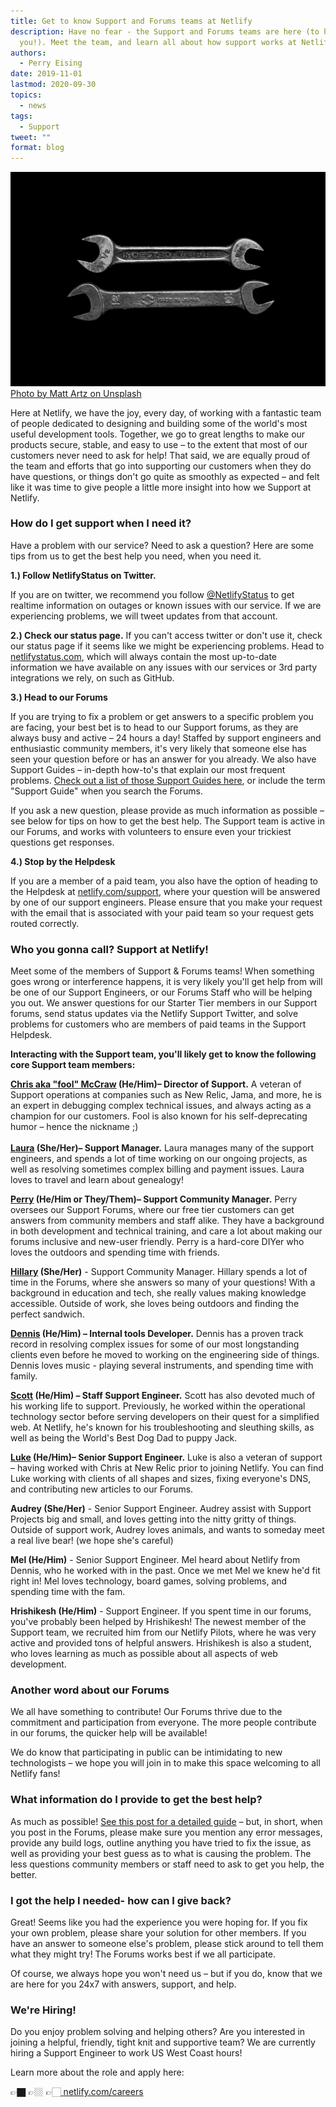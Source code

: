 ```yaml
---
title: Get to know Support and Forums teams at Netlify
description: Have no fear - the Support and Forums teams are here (to help
  you!). Meet the team, and learn all about how support works at Netlify.
authors:
  - Perry Eising
date: 2019-11-01
lastmod: 2020-09-30
topics:
  - news
tags:
  - Support
tweet: ""
format: blog
---
```

![two old-fashioned box wrenches against a dark background](/v3/img/blog/matt-artz-dh3zadggoiy-unsplash.jpg "Photo by Matt Artz on Unsplash")
[Photo by Matt Artz on Unsplash](https://unsplash.com/photos/dh3zadggoiy)

Here at Netlify, we have the joy, every day, of working with a fantastic team of people dedicated to designing and building some of the world's most useful development tools. Together, we go to great lengths to make our products secure, stable, and easy to use – to the extent that most of our customers never need to ask for help! That said, we are equally proud of the team and efforts that go into supporting our customers when they do have questions, or things don't go quite as smoothly as expected –  and felt like it was time to give people a little more insight into how we Support at Netlify.

### How do I get support when I need it?

Have a problem with our service? Need to ask a question? Here are some tips from us to get the best help you need, when you need it. 

**1.) Follow NetlifyStatus on Twitter.**

If you are on twitter, we recommend you follow [@NetlifyStatus](https://twitter.com/netlifystatus?lang=en) to get realtime information on outages or known issues with our service. If we are experiencing problems, we will tweet updates from that account.

**2.) Check our status page.** 
If you can't access twitter or don't use it, check our status page if it seems like we might be experiencing problems. Head to [netlifystatus.com](https://www.netlifystatus.com/), which will always contain the most up-to-date information we have available on any issues with our services or 3rd party integrations we rely, on such as GitHub.

**3.) Head to our Forums**

If you are trying to fix a problem or get answers to a specific problem you are facing, your best bet is to head to our Support forums, as they are always busy and active – 24 hours a day! Staffed by support engineers and enthusiastic community members, it's very likely that someone else has seen your question before or has an answer for you already.  We also have Support Guides – in-depth how-to's that explain our most frequent problems. [Check out a list of those Support Guides here](https://answers.netlify.com/c/Netlify-support/support-guides/52), or include the term "Support Guide" when you search the Forums. 

If you ask a new question, please provide as much information as possible – see below for tips on how to get the best help. The Support team is active in our Forums, and works with volunteers to ensure even your trickiest questions get responses. 

**4.) Stop by the Helpdesk**

If you are a member of a paid team, you also have the option of heading to the Helpdesk at [netlify.com/support](https://www.netlify.com/support/), where your question will be answered by one of our support engineers. Please ensure that you make your request with the email that is associated with your paid team so your request gets routed correctly. 

### Who you gonna call? Support at Netlify!

Meet some of the members of Support & Forums teams! When something goes wrong or interference happens, it is very likely you'll get help from will be one of our Support Engineers, or our Forums Staff who will be helping you out. We answer questions for our Starter Tier members in our Support forums, send status updates via the Netlify Support Twitter, and solve problems for customers who are members of paid teams in the Support Helpdesk.

**Interacting with the Support team, you'll likely get to know the following core Support team members:**

**[Chris aka "fool" McCraw](https://answers.netlify.com/t/meet-netlify-chris-fool-mccraw/136) (He/Him)– Director of Support.** A veteran of Support operations at companies such as New Relic, Jama, and more, he is an expert in debugging complex technical issues, and always acting as a champion for our customers. Fool is also known for his self-deprecating humor – hence the nickname ;)\
\
**[Laura](https://answers.netlify.com/t/meet-netlify-laura/155)  (She/Her)– Support Manager.** Laura manages many of the support engineers, and spends a lot of time working on our ongoing projects, as well as resolving sometimes complex billing and payment issues. Laura loves to travel and learn about genealogy!

**[Perry](https://answers.netlify.com/t/meet-netlify-perry/137) (He/Him or They/Them)– Support Community Manager.** Perry oversees our Support Forums, where our free tier customers can get answers from community members and staff alike. They have a background in both development and technical training, and care a lot about making our forums inclusive and new-user friendly. Perry is a hard-core DIYer who loves the outdoors and spending time with friends.

**[Hillary](https://answers.netlify.com/t/meet-netlify-hillary/31139) (She/Her)** - Support Community Manager. Hillary spends a lot of time in the Forums, where she answers so many of your questions! With a background in education and tech, she really values making knowledge accessible. Outside of work, she loves being outdoors and finding the perfect sandwich.

**[Dennis](https://answers.netlify.com/t/meet-netlify-dennis-dennis-padiernos/159) (He/Him) – Internal tools Developer.** Dennis has a proven track record in resolving complex issues for some of our most longstanding clients even before he moved to working on the engineering side of things. Dennis loves music - playing several instruments, and spending time with family.

**[Scott](https://answers.netlify.com/t/meet-netlify-scott-pie-parker/23560) (He/Him) – Staff Support Engineer.** Scott has also devoted much of his working life to support. Previously, he worked within the operational technology sector before serving developers on their quest for a simplified web. At Netlify, he's known for his troubleshooting and sleuthing skills, as well as being the World's Best Dog Dad to puppy Jack.

**[Luke](https://answers.netlify.com/t/meet-netlify-luke/156) (He/Him)– Senior Support Engineer.** Luke is also a veteran of support – having worked with Chris at New Relic prior to joining Netlify. You can find Luke working with clients of all shapes and sizes, fixing everyone's DNS, and contributing new articles to our Forums.

**Audrey (She/Her)** - Senior Support Engineer. Audrey assist with Support Projects big and small, and loves getting into the nitty gritty of things. Outside of support work, Audrey loves animals, and wants to someday meet a real live bear! (we hope she's careful)

**Mel (He/Him)** -  Senior Support Engineer. Mel heard about Netlify from Dennis, who he worked with in the past. Once we met Mel we knew he'd fit right in! Mel loves technology, board games, solving problems, and spending time with the fam.

**Hrishikesh (He/Him)** - Support Engineer. If you spent time in our forums, you've probably been helped by Hrishikesh! The newest member of the Support team, we recruited him from our Netlify Pilots, where he was very active and provided tons of helpful answers. Hrishikesh is also a student, who loves learning as much as possible about all aspects of web development.

### Another word about our Forums

We all have something to contribute! Our Forums thrive due to the commitment and participation from everyone. The more people contribute in our forums, the quicker help will be available!

We do know that participating in public can be intimidating to new technologists – we hope you will join in to make this space welcoming to all Netlify fans!

### What information do I provide to get the best help?

As much as possible! [See this post for a detailed guide](https://answers.netlify.com/t/asking-great-questions-to-get-great-answers/374) – but, in short, when you post in the Forums, please make sure you mention any error messages, provide any build logs, outline anything you have tried to fix the issue, as well as providing your best guess as to what is causing the problem. The less questions community members or staff need to ask to get you help, the better.

### I got the help I needed- how can I give back?

Great! Seems like you had the experience you were hoping for. If you fix your own problem, please share your solution for other members. If you have an answer to someone else's problem, please stick around to tell them what they might try! The Forums works best if we all participate.

Of course, we always hope you won't need us – but if you do, know that we are here for you 24x7 with answers, support, and help.

### We're Hiring!

Do you enjoy problem solving and helping others? Are you interested in joining a helpful, friendly, tight knit and supportive team? We are currently hiring a Support Engineer to work US West Coast hours!

Learn more about the role and apply here: 

👉🏿 👉🏼 👉🏻[ ](https://www.netlify.com/careers)[netlify.com/careers](https://www.netlify.com/careers)
